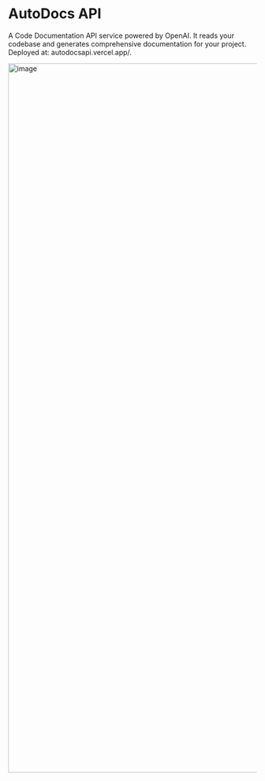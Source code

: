 # AutoDocs API

A Code Documentation API service powered by OpenAI. It reads your codebase and generates comprehensive documentation for your project. Deployed at: autodocsapi.vercel.app/.

<img width="1440" alt="image" src="https://github.com/ShreyanshMisra/autodocs/assets/80748482/1aa4579a-14af-46f9-bfa6-5f73cf054cbb">
